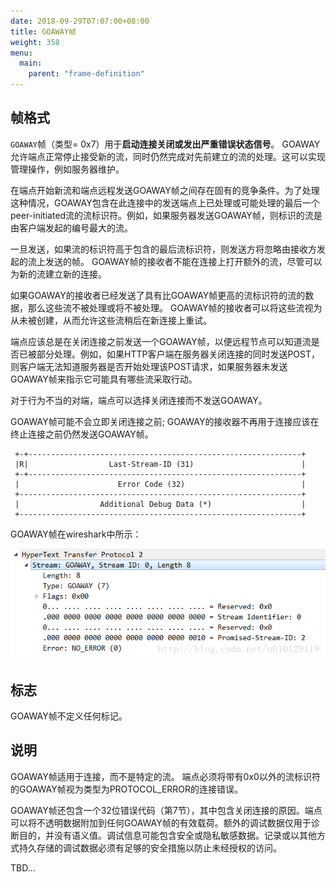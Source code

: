 ```yaml
---
date: 2018-09-29T07:07:00+08:00
title: GOAWAY帧
weight: 358
menu:
  main:
    parent: "frame-definition"
---
```


## 帧格式

`GOAWAY`帧（类型= 0x7）用于**启动连接关闭或发出严重错误状态信号**。 GOAWAY允许端点正常停止接受新的流，同时仍然完成对先前建立的流的处理。这可以实现管理操作，例如服务器维护。

在端点开始新流和端点远程发送GOAWAY帧之间存在固有的竞争条件。为了处理这种情况，GOAWAY包含在此连接中的发送端点上已处理或可能处理的最后一个peer-initiated流的流标识符。例如，如果服务器发送GOAWAY帧，则标识的流是由客户端发起的编号最大的流。

一旦发送，如果流的标识符高于包含的最后流标识符，则发送方将忽略由接收方发起的流上发送的帧。 GOAWAY帧的接收者不能在连接上打开额外的流，尽管可以为新的流建立新的连接。

如果GOAWAY的接收者已经发送了具有比GOAWAY帧更高的流标识符的流的数据，那么这些流不被处理或将不被处理。 GOAWAY帧的接收者可以将这些流视为从未被创建，从而允许这些流稍后在新连接上重试。

端点应该总是在关闭连接之前发送一个GOAWAY帧，以便远程节点可以知道流是否已被部分处理。例如，如果HTTP客户端在服务器关闭连接的同时发送POST，则客户端无法知道服务器是否开始处理该POST请求，如果服务器未发送GOAWAY帧来指示它可能具有哪些流采取行动。

对于行为不当的对端，端点可以选择关闭连接而不发送GOAWAY。 

GOAWAY帧可能不会立即关闭连接之前; GOAWAY的接收器不再用于连接应该在终止连接之前仍然发送GOAWAY帧。

```
 +-+-------------------------------------------------------------+
 |R|                  Last-Stream-ID (31)                        |
 +-+-------------------------------------------------------------+
 |                      Error Code (32)                          |
 +---------------------------------------------------------------+
 |                  Additional Debug Data (*)                    |
 +---------------------------------------------------------------+
```

GOAWAY帧在wireshark中所示：

![](images/goaway.png)

## 标志

GOAWAY帧不定义任何标记。

## 说明

GOAWAY帧适用于连接，而不是特定的流。 端点必须将带有0x0以外的流标识符的GOAWAY帧视为类型为PROTOCOL_ERROR的连接错误。

GOAWAY帧还包含一个32位错误代码（第7节），其中包含关闭连接的原因。端点可以将不透明数据附加到任何GOAWAY帧的有效载荷。额外的调试数据仅用于诊断目的，并没有语义值。调试信息可能包含安全或隐私敏感数据。记录或以其他方式持久存储的调试数据必须有足够的安全措施以防止未经授权的访问。

TBD...